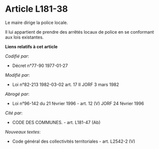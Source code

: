# Article L181-38

Le maire dirige la police locale.

Il lui appartient de prendre des arrêtés locaux de police en se conformant aux lois existantes.

**Liens relatifs à cet article**

_Codifié par_:

  - Décret n°77-90 1977-01-27

_Modifié par_:

  - Loi n°82-213 1982-03-02 art. 17 II JORF 3 mars 1982

_Abrogé par_:

  - Loi n°96-142 du 21 février 1996 - art. 12 (V) JORF 24 février 1996

_Cité par_:

  - CODE DES COMMUNES. - art. L181-47 (Ab)

_Nouveaux textes_:

  - Code général des collectivités territoriales - art. L2542-2 (V)
